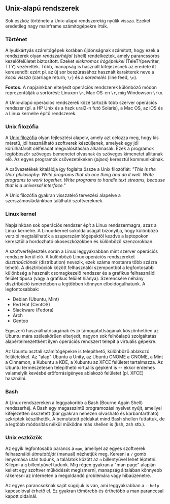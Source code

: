 ## Unix-alapú rendszerek

Sok eszköz története a Unix-alapú rendszerekig nyúlik vissza. Ezeket eredetileg nagy mainframe számítógépekre írták.

### Történet

A lyukkártyás számítógépek korában újdonságnak számított, hogy ezek a rendszerek olyan _rendszerhéjjal_ (shell) rendelkeztek, amely parancssoros kezelőfelületet biztosított. Ezeket _elektromos írógépekkel_ (TeleTYpewriter, TTY) vezérelték. Több, manapság is használt kifejezésnek az eredete itt keresendő: ezért pl. az új sor beszúrásához használt karakterek neve a _kocsi vissza_ (carriage return, `\r`) és a _soremelés_ (line feed, `\n`).

**Fontos.** A napjainkban elterjedt operációs rendszerek különböző módon reprezentálják a sortörést: Linuxon `\n`, Mac OS-en `\r`, míg Windowson `\r\n`.

A Unix-alapú operációs rendszerek közé tartozik több szerver operációs rendszer (pl. a HP Unix és a hszk ural2-n futó Solaris), a Mac OS, az iOS és a Linux kernelre építő rendszerek.

### Unix filozófia

A [Unix filozófia](http://en.wikipedia.org/wiki/Unix_philosophy) olyan fejlesztési alapelv, amely azt célozza meg, hogy kis méretű, jól használható szoftverek készüljenek, amelyek egy jól körülhatárolt célfeladat megvalósítására alkalmasak. Ezek a programok legtöbbször szöveges bemenetet olvasnak és szöveges kimenetet állítanak elő. Az egyes programok csővezetékeken (_pipes_) keresztül kommunikálnak.

A csővezetékek kitalálója így foglalta össze a Unix filozófiát: _"This is the Unix philosophy: Write programs that do one thing and do it well. Write programs to work together. Write programs to handle text streams, because that is a universal interface."_

A Unix filozófia gyakran visszatérő tervezési alapelve a szerszámosládánkban található szoftvereknek.

### Linux kernel

Napjainkban sok operációs rendszer épít a Linux rendszermagra, azaz a Linux kernelre. A Linux-kernel sokoldalúságát bizonyítja, hogy különböző verziói megtalálhatók a szuperszámítógépektől kezdve a laptopokon keresztül a hordozható okoseszközökben és különböző szenzorokban.

A szoftverfejlesztés során a Linux leggyakrabban mint szerver operációs rendszer kerül elő. A különböző Linux operációs rendszereket _disztribúciónak_ (distribution) nevezik, ezek száma mostanra több százra tehető. A disztribúciók között felhasználói szempontból a legfontosabb különbség a használt csomagkezelő rendszer és a grafikus felhasználói felület típusa (vagy a grafikus felület hiánya). Szerencsére néhány disztribúció ismeretében a legtöbben könnyen elboldogulhatunk. A legfontosabbak:

* Debian (Ubuntu, Mint)
* Red Hat (CentOS)
* Slackware (Fedora)
* Arch
* Gentoo

Egyszerű használhatóságának és jó támogatottságának köszönhetően az Ubuntu mára széleskörűen elterjedt, nagyon sok felhőalapú szolgáltatás alapértelmezettként ilyen operációs rendszert telepít a virtuális gépekre.

Az Ubuntu asztali számítógépekre is telepíthető, különböző ablakozó felületekkel. Az "alap" Ubuntu a Unity, az Ubuntu GNOME a GNOME, a Mint a Cinnamon, a Kubuntu a KDE, a Xubuntu az XFCE felületet tartalmazza. Az Ubuntu természetesen telepíthető virtuális gépként is -- ekkor érdemes valamelyik kevésbé erőforrásigényes ablakozó felületet (pl. XFCE) használni.

### Bash

A Linux rendszereken a leggyakoribb a Bash (Bourne Again Shell) rendszerhéj. A Bash egy magasszintű programozási nyelvet nyújt, amellyel kifejezetten összetett (bár gyakran nehezen olvasható és karbantartható) szkriptek készíthetők. A bemutatott példákat mind Bash shellen futtattuk, de a legtöbb módosítás nélkül működne más shellen is (ksh, zsh stb.).

### Unix eszközök


Az egyik legfontosabb parancs a `man`, amellyel az egyes szoftverek felhasználói _útmutatóját_ (manual) nézhetjük meg. Keresni a `/` gomb lenyomása után tudunk, a találatok között az `n` billentyűvel lehet léptetni. Kilépni a `q` billentyűvel tudunk.
Míg régen gyakran a "man page" alapján kellett egy szoftver működését megismerni, manapság általában könnyebb rákeresni az interneten a megoldandó problémára vagy hibaüzenetre.

Az egyes parancsoknak saját súgójuk is van, ami leggyakrabban a `--help` kapcsolóval érhető el. Ez gyakran tömörebb és érthetőbb a man paranccsal kapott oldalnál.
